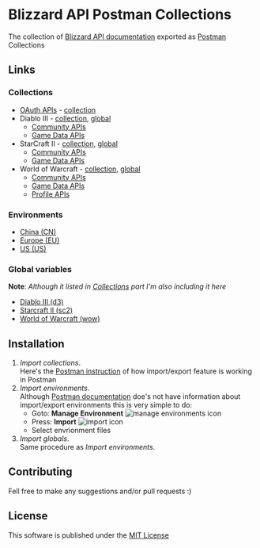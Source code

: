# Blizzard API Postman Collections

The collection of [Blizzard API documentation](https://develop.battle.net/documentation) exported as [Postman](https://www.getpostman.com/) Collections

## Links

### Collections

* [OAuth APIs](https://develop.battle.net/documentation/api-reference/oauth-api) - [collection](https://github.com/LogansUA/blizzard-api-postman-collections/blob/master/collections/oauth.postman_collection.json)
* Diablo III - [collection](https://github.com/LogansUA/blizzard-api-postman-collections/blob/master/collections/d3.postman_collection.json), [global](https://github.com/LogansUA/blizzard-api-postman-collections/blob/master/global/d3.postman_globals.json)
  * [Community APIs](https://develop.battle.net/documentation/api-reference/diablo-3-community-api)
  * [Game Data APIs](https://develop.battle.net/documentation/api-reference/diablo-3-game-data-api)
* StarCraft II - [collection](https://github.com/LogansUA/blizzard-api-postman-collections/blob/master/collections/sc2.postman_collection.json), [global](https://github.com/LogansUA/blizzard-api-postman-collections/blob/master/global/sc2.postman_globals.json)
  * [Community APIs](https://develop.battle.net/documentation/api-reference/starcraft-2-community-api)
  * [Game Data APIs](https://develop.battle.net/documentation/api-reference/starcraft-2-game-data-api)
* World of Warcraft - [collection](https://github.com/LogansUA/blizzard-api-postman-collections/blob/master/collections/wow.postman_collection.json), [global](https://github.com/LogansUA/blizzard-api-postman-collections/blob/master/global/wow.postman_globals.json)
  * [Community APIs](https://develop.battle.net/documentation/api-reference/world-of-warcraft-community-api)
  * [Game Data APIs](https://develop.battle.net/documentation/api-reference/world-of-warcraft-game-data-api)
  * [Profile APIs](https://develop.battle.net/documentation/api-reference/world-of-warcraft-profile-api)

### Environments

* [China (CN)](https://github.com/LogansUA/blizzard-api-postman-collections/blob/master/environments/cn.postman_environment.json)
* [Europe (EU)](https://github.com/LogansUA/blizzard-api-postman-collections/blob/master/environments/eu.postman_environment.json)
* [US (US)](https://github.com/LogansUA/blizzard-api-postman-collections/blob/master/environments/us.postman_environment.json)
  
### Global variables
**Note**: *Although it listed in [Collections](https://github.com/LogansUA/blizzard-api-postman-collections/blob/master/README.md#collections) part I'm also including it here*

* [Diablo III (d3)](https://github.com/LogansUA/blizzard-api-postman-collections/blob/master/global/d3.postman_globals.json)
* [Starcraft II (sc2)](https://github.com/LogansUA/blizzard-api-postman-collections/blob/master/global/sc2.postman_globals.json)
* [World of Warcraft (wow)](https://github.com/LogansUA/blizzard-api-postman-collections/blob/master/global/wow.postman_globals.json)

## Installation

1. *Import collections*.<br>
  Here's the [Postman instruction](https://learning.getpostman.com/docs/postman/collections/data_formats/#exporting-and-importing-postman-data) of how import/export feature is working in Postman
2. *Import environments*.<br>
  Although [Postman documentation](https://learning.getpostman.com/docs/postman/environments_and_globals/manage_environments/) doe's not have information about import/export environments this is very simple to do:
    * Goto: **Manage Environment**
![manage environments icon](https://s3.amazonaws.com/postman-static-getpostman-com/postman-docs/WS-manage-environment65.png)
    * Press: **Import**
![import icon](https://s3.amazonaws.com/postman-static-getpostman-com/postman-docs/WS-share-environment-1.png)
    * Select envrionment files
3. *Import globals*.<br>
  Same procedure as *Import environments*.

## Contributing

Fell free to make any suggestions and/or pull requests :)

## License
This software is published under the [MIT License](LICENSE)
